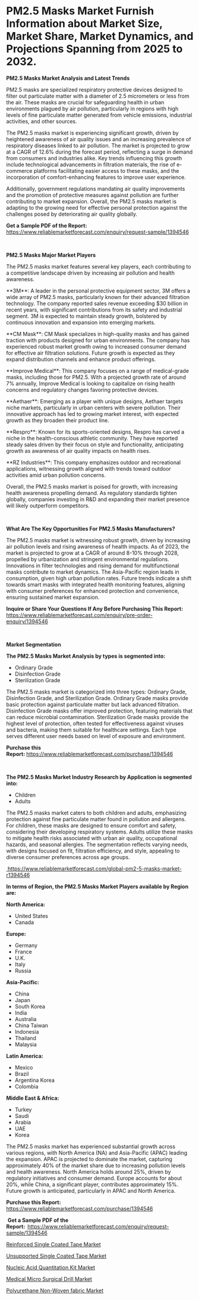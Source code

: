 <p><h1>PM2.5 Masks Market Furnish Information about Market Size, Market Share, Market Dynamics, and Projections Spanning from 2025 to 2032.</h1></p><p><strong>PM2.5 Masks Market Analysis and Latest Trends</strong></p>
<p><p>PM2.5 masks are specialized respiratory protective devices designed to filter out particulate matter with a diameter of 2.5 micrometers or less from the air. These masks are crucial for safeguarding health in urban environments plagued by air pollution, particularly in regions with high levels of fine particulate matter generated from vehicle emissions, industrial activities, and other sources.</p><p>The PM2.5 masks market is experiencing significant growth, driven by heightened awareness of air quality issues and an increasing prevalence of respiratory diseases linked to air pollution. The market is projected to grow at a CAGR of 12.6% during the forecast period, reflecting a surge in demand from consumers and industries alike. Key trends influencing this growth include technological advancements in filtration materials, the rise of e-commerce platforms facilitating easier access to these masks, and the incorporation of comfort-enhancing features to improve user experience.</p><p>Additionally, government regulations mandating air quality improvements and the promotion of protective measures against pollution are further contributing to market expansion. Overall, the PM2.5 masks market is adapting to the growing need for effective personal protection against the challenges posed by deteriorating air quality globally.</p></p>
<p><strong>Get a Sample PDF of the Report:&nbsp;</strong> <a href="https://www.reliablemarketforecast.com/enquiry/request-sample/1394546?utm_campaign=1893&utm_medium=2&utm_source=Github&utm_content=ia&utm_term=22032025&utm_id=pm25-masks">https://www.reliablemarketforecast.com/enquiry/request-sample/1394546</a></p>
<p>&nbsp;</p>
<p><strong>PM2.5 Masks Major Market Players</strong></p>
<p><p>The PM2.5 masks market features several key players, each contributing to a competitive landscape driven by increasing air pollution and health awareness. </p><p>**3M**: A leader in the personal protective equipment sector, 3M offers a wide array of PM2.5 masks, particularly known for their advanced filtration technology. The company reported sales revenue exceeding $30 billion in recent years, with significant contributions from its safety and industrial segment. 3M is expected to maintain steady growth, bolstered by continuous innovation and expansion into emerging markets.</p><p>**CM Mask**: CM Mask specializes in high-quality masks and has gained traction with products designed for urban environments. The company has experienced robust market growth owing to increased consumer demand for effective air filtration solutions. Future growth is expected as they expand distribution channels and enhance product offerings.</p><p>**Improve Medical**: This company focuses on a range of medical-grade masks, including those for PM2.5. With a projected growth rate of around 7% annually, Improve Medical is looking to capitalize on rising health concerns and regulatory changes favoring protective devices.</p><p>**Aethaer**: Emerging as a player with unique designs, Aethaer targets niche markets, particularly in urban centers with severe pollution. Their innovative approach has led to growing market interest, with expected growth as they broaden their product line.</p><p>**Respro**: Known for its sports-oriented designs, Respro has carved a niche in the health-conscious athletic community. They have reported steady sales driven by their focus on style and functionality, anticipating growth as awareness of air quality impacts on health rises.</p><p>**RZ Industries**: This company emphasizes outdoor and recreational applications, witnessing growth aligned with trends toward outdoor activities amid urban pollution concerns. </p><p>Overall, the PM2.5 masks market is poised for growth, with increasing health awareness propelling demand. As regulatory standards tighten globally, companies investing in R&D and expanding their market presence will likely outperform competitors.</p></p>
<p>&nbsp;</p>
<p><strong>What Are The Key Opportunities For PM2.5 Masks Manufacturers?</strong></p>
<p><p>The PM2.5 masks market is witnessing robust growth, driven by increasing air pollution levels and rising awareness of health impacts. As of 2023, the market is projected to grow at a CAGR of around 8-10% through 2028, propelled by urbanization and stringent environmental regulations. Innovations in filter technologies and rising demand for multifunctional masks contribute to market dynamics. The Asia-Pacific region leads in consumption, given high urban pollution rates. Future trends indicate a shift towards smart masks with integrated health monitoring features, aligning with consumer preferences for enhanced protection and convenience, ensuring sustained market expansion.</p></p>
<p><strong>Inquire or Share Your Questions If Any Before Purchasing This Report:</strong> <a href="https://www.reliablemarketforecast.com/enquiry/pre-order-enquiry/1394546?utm_campaign=1893&utm_medium=2&utm_source=Github&utm_content=ia&utm_term=22032025&utm_id=pm25-masks">https://www.reliablemarketforecast.com/enquiry/pre-order-enquiry/1394546</a></p>
<p>&nbsp;</p>
<p><strong>Market Segmentation</strong></p>
<p><strong>The PM2.5 Masks Market Analysis by types is segmented into:</strong></p>
<p><ul><li>Ordinary Grade</li><li>Disinfection Grade</li><li>Sterilization Grade</li></ul></p>
<p><p>The PM2.5 masks market is categorized into three types: Ordinary Grade, Disinfection Grade, and Sterilization Grade. Ordinary Grade masks provide basic protection against particulate matter but lack advanced filtration. Disinfection Grade masks offer improved protection, featuring materials that can reduce microbial contamination. Sterilization Grade masks provide the highest level of protection, often tested for effectiveness against viruses and bacteria, making them suitable for healthcare settings. Each type serves different user needs based on level of exposure and environment.</p></p>
<p><strong>Purchase this Report:&nbsp;</strong><a href="https://www.reliablemarketforecast.com/purchase/1394546?utm_campaign=1893&utm_medium=2&utm_source=Github&utm_content=ia&utm_term=22032025&utm_id=pm25-masks">https://www.reliablemarketforecast.com/purchase/1394546</a></p>
<p>&nbsp;</p>
<p><strong>The PM2.5 Masks Market Industry Research by Application is segmented into:</strong></p>
<p><ul><li>Children</li><li>Adults</li></ul></p>
<p><p>The PM2.5 masks market caters to both children and adults, emphasizing protection against fine particulate matter found in pollution and allergens. For children, these masks are designed to ensure comfort and safety, considering their developing respiratory systems. Adults utilize these masks to mitigate health risks associated with urban air quality, occupational hazards, and seasonal allergies. The segmentation reflects varying needs, with designs focused on fit, filtration efficiency, and style, appealing to diverse consumer preferences across age groups.</p></p>
<p><a href="https://www.reliablemarketforecast.com/global-pm2-5-masks-market-r1394546?utm_campaign=1893&utm_medium=2&utm_source=Github&utm_content=ia&utm_term=22032025&utm_id=pm25-masks">&nbsp;https://www.reliablemarketforecast.com/global-pm2-5-masks-market-r1394546</a></p>
<p><strong>In terms of Region, the PM2.5 Masks Market Players available by Region are:</strong></p>
<p>
    <p> <strong> North America: </strong>
        <ul>
            <li>United States</li>
            <li>Canada</li>
        </ul>
        </p> 
    <p> <strong> Europe: </strong>
        <ul>
            <li>Germany</li>
            <li>France</li>
            <li>U.K.</li>
            <li>Italy</li>
            <li>Russia</li>
        </ul>
        </p> 
    <p> <strong> Asia-Pacific: </strong>
        <ul>
            <li>China</li>
            <li>Japan</li>
            <li>South Korea</li>
            <li>India</li>
            <li>Australia</li>
            <li>China Taiwan</li>
            <li>Indonesia</li>
            <li>Thailand</li>
            <li>Malaysia</li>
        </ul>
        </p> 
    <p> <strong> Latin America: </strong>
        <ul>
            <li>Mexico</li>
            <li>Brazil</li>
            <li>Argentina Korea</li>
            <li>Colombia</li>
        </ul>
        </p> 
    <p> <strong> Middle East & Africa: </strong>
        <ul>
            <li>Turkey</li>
            <li>Saudi</li>
            <li>Arabia</li>
            <li>UAE</li>
            <li>Korea</li>
        </ul>
    </p>
    </p>
<p><p>The PM2.5 masks market has experienced substantial growth across various regions, with North America (NA) and Asia-Pacific (APAC) leading the expansion. APAC is projected to dominate the market, capturing approximately 40% of the market share due to increasing pollution levels and health awareness. North America holds around 25%, driven by regulatory initiatives and consumer demand. Europe accounts for about 20%, while China, a significant player, contributes approximately 15%. Future growth is anticipated, particularly in APAC and North America.</p></p>
<p><strong>Purchase this Report: </strong><a href="https://www.reliablemarketforecast.com/purchase/1394546?utm_campaign=1893&utm_medium=2&utm_source=Github&utm_content=ia&utm_term=22032025&utm_id=pm25-masks">https://www.reliablemarketforecast.com/purchase/1394546</a></p>
<p>&nbsp;<strong>Get a Sample PDF of the Report:&nbsp;&nbsp;</strong><a href="https://www.reliablemarketforecast.com/enquiry/request-sample/1394546?utm_campaign=1893&utm_medium=2&utm_source=Github&utm_content=ia&utm_term=22032025&utm_id=pm25-masks">https://www.reliablemarketforecast.com/enquiry/request-sample/1394546</a></p>
<p><strong></strong></p>
<p><p><a href="https://github.com/barlevsebako/Market-Research-Report-List-1/blob/main/reinforced-single-coated-tape-market.md?utm_campaign=1893&utm_medium=2&utm_source=Github&utm_content=ia&utm_term=22032025&utm_id=pm25-masks">Reinforced Single Coated Tape Market</a></p><p><a href="https://github.com/tyreinhssan/Market-Research-Report-List-1/blob/main/unsupported-single-coated-tape-market.md?utm_campaign=1893&utm_medium=2&utm_source=Github&utm_content=ia&utm_term=22032025&utm_id=pm25-masks">Unsupported Single Coated Tape Market</a></p><p><a href="https://github.com/aertsfecto0h/Market-Research-Report-List-1/blob/main/nucleic-acid-quantitation-kit-market.md?utm_campaign=1893&utm_medium=2&utm_source=Github&utm_content=ia&utm_term=22032025&utm_id=pm25-masks">Nucleic Acid Quantitation Kit Market</a></p><p><a href="https://github.com/luerabollevc/Market-Research-Report-List-1/blob/main/medical-micro-surgical-drill-market.md?utm_campaign=1893&utm_medium=2&utm_source=Github&utm_content=ia&utm_term=22032025&utm_id=pm25-masks">Medical Micro Surgical Drill Market</a></p><p><a href="https://github.com/hiwatchucuy/Market-Research-Report-List-1/blob/main/polyurethane-non-woven-fabric-market.md?utm_campaign=1893&utm_medium=2&utm_source=Github&utm_content=ia&utm_term=22032025&utm_id=pm25-masks">Polyurethane Non-Woven fabric Market</a></p></p>